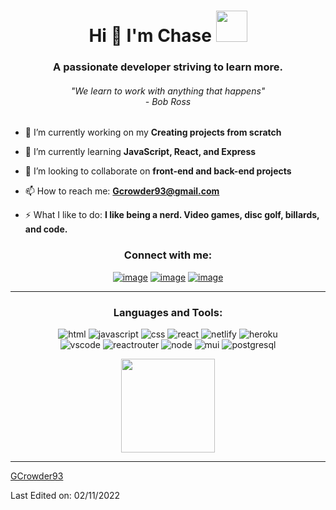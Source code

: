 <h1 align="center">Hi 👋  I'm Chase <img height="50px" src="https://emoji.gg/assets/emoji/6300_scapedance.gif"></h1>
<h3 align="center">A passionate developer striving to learn more.</h3>
<h6 align="center" >"We learn to work with anything that happens"<br> - Bob Ross</h6>

- 🔭 I’m currently working on my **Creating projects from scratch**

- 🌱 I’m currently learning **JavaScript, React, and Express**

- 👯 I’m looking to collaborate on **front-end and back-end projects**

- 📫 How to reach me: **Gcrowder93@gmail.com**

- ⚡ What I like to do: **I like being a nerd. Video games, disc golf, billards, and code.**

<h3 align="center">Connect with me:</h3>
<div align="center">
  
  
[![image](https://img.shields.io/badge/LinkedIn-0077B5?style=for-the-badge&logo=linkedin&logoColor=white)](https://linkedin.com/in/gregory-crowder/)
[![image](https://img.shields.io/badge/Gmail-D14836?style=for-the-badge&logo=gmail&logoColor=white)](mailto:gcrowder93@gmail.com)
[![image](https://img.shields.io/badge/Discord-7289DA?style=for-the-badge&logo=discord&logoColor=white)](https://discord.com/users/girthworm#9108/)
<hr>
</div>
<h3 align="center">Languages and Tools:</h3>
<p align="center">
  <img src="https://img.shields.io/badge/HTML5-E34F26?style=for-the-badge&logo=html5&logoColor=white" alt="html" />
  <img src="https://img.shields.io/badge/JavaScript-F7DF1E?style=for-the-badge&logo=javascript&logoColor=black" alt="javascript" />
  <img src="https://img.shields.io/badge/CSS-239120?&style=for-the-badge&logo=css3&logoColor=white" alt="css" />
  <img src="https://img.shields.io/badge/React-20232A?style=for-the-badge&logo=react&logoColor=61DAFB" alt="react" />
<img src="https://img.shields.io/badge/Netlify-00C7B7?style=for-the-badge&logo=netlify&logoColor=white" alt="netlify" />
  <img src="https://img.shields.io/badge/Heroku-430098?style=for-the-badge&logo=heroku&logoColor=white" alt="heroku" />
  
  <br>
  
<img src="https://camo.githubusercontent.com/42ada9cc774b9d2b4cf35691820a881d70657ae42c3a074f00c7e9add6352361/68747470733a2f2f696d672e736869656c64732e696f2f62616467652f56697375616c5f53747564696f5f436f64652d3030373844343f7374796c653d666f722d7468652d6261646765266c6f676f3d76697375616c25323073747564696f253230636f6465266c6f676f436f6c6f723d7768697465" alt="vscode" />
<img src="https://img.shields.io/badge/React_Router-CA4245?style=for-the-badge&logo=react-router&logoColor=white" alt="reactrouter" />
<img src="https://img.shields.io/badge/Node.js-43853D?style=for-the-badge&logo=node.js&logoColor=white" alt="node" />
<img src="https://img.shields.io/badge/Material--UI-0081CB?style=for-the-badge&logo=material-ui&logoColor=white" alt="mui" />
  <img src="https://img.shields.io/badge/PostgreSQL-316192?style=for-the-badge&logo=postgresql&logoColor=white" alt="postgresql" />

</p>


<p align= "center">
  <img height= "150" src="https://github-readme-stats.vercel.app/api?username=Gcrowder93&theme=monokai&show_icons=true&include_all_commits=true" />
</p>

------

[GCrowder93](https://github.com/GCrowder93)

Last Edited on: 02/11/2022
